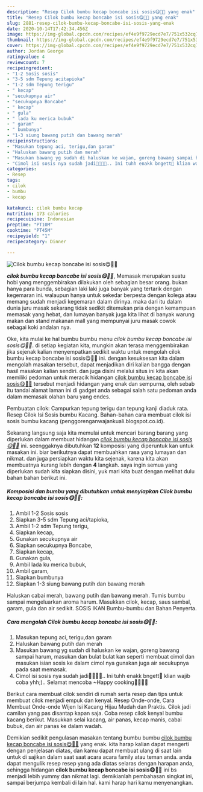 ```yaml
---
description: "Resep Cilok bumbu kecap boncabe isi sosis😋🤤🤤 yang enak"
title: "Resep Cilok bumbu kecap boncabe isi sosis😋🤤🤤 yang enak"
slug: 2881-resep-cilok-bumbu-kecap-boncabe-isi-sosis-yang-enak
date: 2020-10-14T17:42:34.456Z
image: https://img-global.cpcdn.com/recipes/ef4e9f9729ecd7e7/751x532cq70/cilok-bumbu-kecap-boncabe-isi-sosis😋🤤🤤-foto-resep-utama.jpg
thumbnail: https://img-global.cpcdn.com/recipes/ef4e9f9729ecd7e7/751x532cq70/cilok-bumbu-kecap-boncabe-isi-sosis😋🤤🤤-foto-resep-utama.jpg
cover: https://img-global.cpcdn.com/recipes/ef4e9f9729ecd7e7/751x532cq70/cilok-bumbu-kecap-boncabe-isi-sosis😋🤤🤤-foto-resep-utama.jpg
author: Jordan George
ratingvalue: 4
reviewcount: 7
recipeingredient:
- "1-2 Sosis sosis"
- "3-5 sdm Tepung acitapioka"
- "1-2 sdm Tepung terigu"
- " kecap"
- "secukupnya air"
- "secukupnya Boncabe"
- " kecap"
- " gula"
- " lada ku merica bubuk"
- " garam"
- " bumbunya"
- "1-3 siung bawang putih dan bawang merah"
recipeinstructions:
- "Masukan tepung aci, terigu,dan garam"
- "Haluskan bawang putih dan merah"
- "Masukan bawang yg sudah di haluskan ke wajan, goreng bawang sampai harum, masukan dan bulat bulat kan seperti membuat cimol dan masukan isian sosis ke dalam cimol nya gunakan juga air secukupnya pada saat memasak."
- "Cimol isi sosis nya sudah jadi🥳🥺🥰🥰.. Ini tuhh enakk bngett💜 klian wajib coba yhh;).. Selamat mencoba ~Happy cooking👩‍🍳👨‍🍳"
categories:
- Resep
tags:
- cilok
- bumbu
- kecap

katakunci: cilok bumbu kecap 
nutrition: 173 calories
recipecuisine: Indonesian
preptime: "PT10M"
cooktime: "PT45M"
recipeyield: "1"
recipecategory: Dinner

---
```



![Cilok bumbu kecap boncabe isi sosis😋🤤🤤](https://img-global.cpcdn.com/recipes/ef4e9f9729ecd7e7/751x532cq70/cilok-bumbu-kecap-boncabe-isi-sosis😋🤤🤤-foto-resep-utama.jpg)

<b><i>cilok bumbu kecap boncabe isi sosis😋🤤🤤</i></b>, Memasak merupakan suatu hobi yang menggembirakan dilakukan oleh sebagian besar orang. bukan hanya para bunda, sebagian laki laki juga banyak yang tertarik dengan kegemaran ini. walaupun hanya untuk sekedar berpesta dengan kolega atau memang sudah menjadi kegemaran dalam dirinya. maka dari itu dalam dunia juru masak sekarang tidak sedikit ditemukan pria dengan kemampuan memasak yang hebat, dan lumayan banyak juga kita lihat di banyak warung makan dan stand makanan mall yang mempunyai juru masak cowok sebagai koki andalan nya.

Oke, kita mulai ke hal bumbu bumbu menu <i>cilok bumbu kecap boncabe isi sosis😋🤤🤤</i>. di setiap kegiatan kita, mungkin akan terasa menggembirakan jika sejenak kalian menyempatkan sedikit waktu untuk mengolah cilok bumbu kecap boncabe isi sosis😋🤤🤤 ini. dengan kesuksesan kita dalam mengolah masakan tersebut, dapat menjadikan diri kalian bangga dengan hasil masakan kalian sendiri. dan juga disini melalui situs ini kita akan memiliki pedoman untuk meracik hidangan <u>cilok bumbu kecap boncabe isi sosis😋🤤🤤</u> tersebut menjadi hidangan yang enak dan sempurna, oleh sebab itu tandai alamat laman ini di gadget anda sebagai salah satu pedoman anda dalam memasak olahan baru yang endes.

Pembuatan cilok: Campurkan tepung terigu dan tepung kanji diaduk rata. Resep Cilok Isi Sosis bumbu Kacang. Bahan-bahan cara membuat cilok isi sosis bumbu kacang (penggorenganwajankuali.blogspot.co.id).


Sekarang langsung saja kita memulai untuk mencari barang barang yang diperlukan dalam membuat hidangan <u><i>cilok bumbu kecap boncabe isi sosis😋🤤🤤</i></u> ini. seenggaknya dibutuhkan <b>12</b> komposisi yang diperuntuk kan untuk masakan ini. biar berikutnya dapat membuahkan rasa yang lumayan dan nikmat. dan juga persiapkan waktu kita sejenak, karena kita akan membuatnya kurang lebih dengan <b>4</b> langkah. saya ingin semua yang diperlukan sudah kita siapkan disini, yuk mari kita buat dengan melihat dulu bahan bahan berikut ini.

<!--inarticleads1-->

##### Komposisi dan bumbu yang dibutuhkan untuk menyiapkan Cilok bumbu kecap boncabe isi sosis😋🤤🤤:

1. Ambil 1-2 Sosis sosis
1. Siapkan 3-5 sdm Tepung aci/tapioka,
1. Ambil 1-2 sdm Tepung terigu,
1. Siapkan  kecap,
1. Gunakan secukupnya air
1. Siapkan secukupnya Boncabe,
1. Siapkan  kecap,
1. Gunakan  gula,
1. Ambil  lada ku merica bubuk,
1. Ambil  garam,
1. Siapkan  bumbunya
1. Siapkan 1-3 siung bawang putih dan bawang merah


Haluskan cabai merah, bawang putih dan bawang merah. Tumis bumbu sampai mengeluarkan aroma harum. Masukkan cilok, kecap, saus sambal, garam, gula dan air sedikit. SOSIS IKAN Bumbu-bumbu dan Bahan Penyerta. 

<!--inarticleads2-->

##### Cara mengolah Cilok bumbu kecap boncabe isi sosis😋🤤🤤:

1. Masukan tepung aci, terigu,dan garam
1. Haluskan bawang putih dan merah
1. Masukan bawang yg sudah di haluskan ke wajan, goreng bawang sampai harum, masukan dan bulat bulat kan seperti membuat cimol dan masukan isian sosis ke dalam cimol nya gunakan juga air secukupnya pada saat memasak.
1. Cimol isi sosis nya sudah jadi🥳🥺🥰🥰.. Ini tuhh enakk bngett💜 klian wajib coba yhh;).. Selamat mencoba ~Happy cooking👩‍🍳👨‍🍳


Berikut cara membuat cilok sendiri di rumah serta resep dan tips untuk membuat cilok menjadi empuk dan kenyal. Resep Onde-onde, Cara Membuat Onde-onde Wijen Isi Kacang Hijau Mudah dan Praktis. Cilok jadi camilan yang pas disantap kapan saja. Coba resep cilok kenyal bumbu kacang berikut. Masukkan selai kacang, air panas, kecap manis, cabai bubuk, dan air panas ke dalam wadah. 

Demikian sedikit pengulasan masakan tentang bumbu bumbu <u>cilok bumbu kecap boncabe isi sosis😋🤤🤤</u> yang enak. kita harap kalian dapat mengerti dengan penjelasan diatas, dan kamu dapat membuat ulang di saat lain untuk di sajikan dalam saat saat acara acara family atau teman anda. anda dapat mengulik resep resep yang ada diatas selaras dengan harapan anda, sehingga hidangan <b>cilok bumbu kecap boncabe isi sosis😋🤤🤤</b> ini bs menjadi lebih yummy dan nikmat lagi. demikianlah pembahasan singkat ini, sampai berjumpa kembali di lain hal. kami harap hari kamu menyenangkan.
